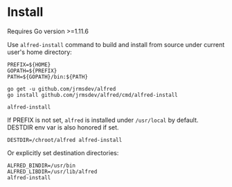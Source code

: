 # Install

Requires Go version >=1.11.6

Use `alfred-install` command to build and install from source under current
user's home directory:

	PREFIX=${HOME}
	GOPATH=${PREFIX}
	PATH=${GOPATH}/bin:${PATH}

	go get -u github.com/jrmsdev/alfred
	go install github.com/jrmsdev/alfred/cmd/alfred-install

	alfred-install

If PREFIX is not set, `alfred` is installed under `/usr/local` by default.
DESTDIR env var is also honored if set.

	DESTDIR=/chroot/alfred alfred-install

Or explicitly set destination directories:

	ALFRED_BINDIR=/usr/bin
	ALFRED_LIBDIR=/usr/lib/alfred
	alfred-install
